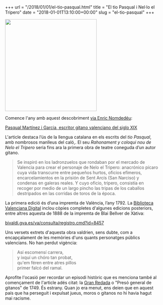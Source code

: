 +++
url = "/2018/01/01/el-tio-pasqual.html"
title = "El tio Pasqual i Nel·lo el Tripero"
date = "2018-01-01T13:10:00+00:00"
slug = "el-tio-pasqual"
+++

<img src="/wp-content/uploads/2018/01/Nelo.jpg" class="alignnone size-medium wp-image-769" width="300" height="300" alt="">

Comence l'any amb aquest descobriment [via Enric Nomdedéu](https://twitter.com/nomdedeu/status/947757982229696512):

[Pasqual Martínez i Garcia, escritor gitano valenciano del siglo XIX](https://gitanizate.wordpress.com/2017/12/19/pasqual-martinez-i-garcia-escritor-gitano-valenciano-del-siglo-xix/)

L'article destaca l’ús de la llengua catalana en els escrits del *tio Pasqual*, amb nombrosos manlleus del caló,. El seu *Rahonament y coloqui nou de Nelo el Tripero* seria fins ara la primera obra de teatre coneguda d’un autor gitano.

> Se inspiró en los ladronzuelos que rondaban por el mercado de Valencia para crear el personaje de Nelo el Tripero: anacrónico pícaro cuya vida transcurre entre pequeños hurtos, oficios efímeros, encarcelamientos en la prisión de Sent Arcís (San Narciso) y condenas en galeras reales. Y cuyo oficio, tripero, consistía en recoger por medio de un largo pincho las tripas de los caballos destripados en las corridas de toros de la época.

La primera edició és d’una impremta de València, l’any 1792. La [Biblioteca Valenciana Digital](http://bivaldi.gva.es) inclou còpies completes d'algunes edicions posteriors, entre altres aquesta de 1888 de la impremta de Blai Bellver de Xàtiva:

[bivaldi.gva.es/va/consulta/registro.cmd?id=8457](http://bivaldi.gva.es/va/consulta/registro.cmd?id=8457)

Uns versets extrets d'aquesta obra valdrien, sens dubte, com a encapçalament de les memòries d'uns quants personatges públics valencians. No han perdut vigència:

> Así escomensí carrera,  
> y ixquí un chóro tan probat,  
> qu'em féren entre atres pillos  
> primer falcó del ramal.

Aprofite l'ocasió per recordar un episodi històric que es menciona també al començament de l'article adés citat: la [Gran Redada](https://ca.wikipedia.org/wiki/Gran_Agafada) o "Presó general de gitanos" de 1749. És estrany. Quan jo era menut, ens deien que en aquest país que ha perseguit i expulsat jueus, moros o gitanos no hi havia hagut mai racisme.
